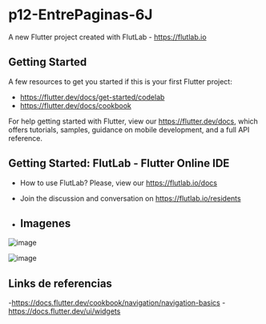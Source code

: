 # p12-EntrePaginas-6J

A new Flutter project created with FlutLab - https://flutlab.io

## Getting Started

A few resources to get you started if this is your first Flutter project:

- https://flutter.dev/docs/get-started/codelab
- https://flutter.dev/docs/cookbook

For help getting started with Flutter, view our
https://flutter.dev/docs, which offers tutorials,
samples, guidance on mobile development, and a full API reference.

## Getting Started: FlutLab - Flutter Online IDE

- How to use FlutLab? Please, view our https://flutlab.io/docs
- Join the discussion and conversation on https://flutlab.io/residents

- ## Imagenes
![image](https://github.com/Yadier-Gonzalez-Graciano/a12RoutesNavigator/assets/143548098/222ab6da-7472-47fb-9736-03fd675ae212)

![image](https://github.com/Yadier-Gonzalez-Graciano/a12RoutesNavigator/assets/143548098/adbc9f8d-daf1-4555-8005-2dd5fac6e16b)

## Links de referencias

-https://docs.flutter.dev/cookbook/navigation/navigation-basics
-https://docs.flutter.dev/ui/widgets
